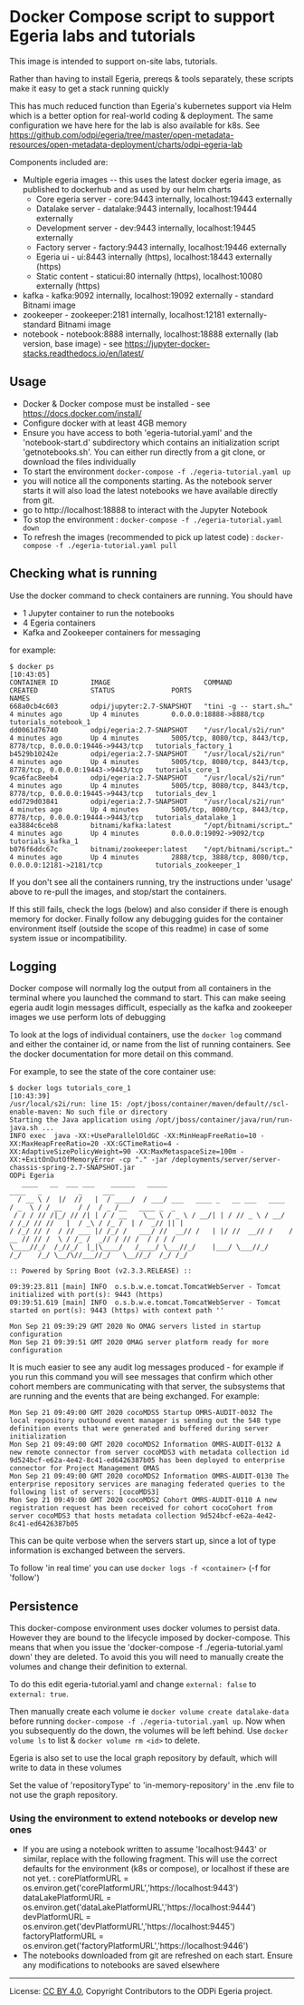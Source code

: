<!-- SPDX-License-Identifier: CC-BY-4.0 -->
<!-- Copyright Contributors to the Egeria project. -->

# Docker Compose script to support Egeria labs and tutorials

This image is intended to support on-site labs, tutorials. 

Rather than having to install Egeria, prereqs & tools separately, these scripts make it easy
to get a stack running quickly

This has much reduced function than Egeria's kubernetes support via Helm which is a better
option for real-world coding & deployment. The same configuration we have here for the lab is 
also available for k8s. 
See https://github.com/odpi/egeria/tree/master/open-metadata-resources/open-metadata-deployment/charts/odpi-egeria-lab

Components included are:
 * Multiple egeria images -- this uses the latest docker egeria image, as published to dockerhub
   and as used by our helm charts
   - Core egeria server - core:9443 internally, localhost:19443 externally
   - Datalake server    - datalake:9443 internally, localhost:19444 externally 
   - Development server - dev:9443 internally, localhost:19445 externally
   - Factory server     - factory:9443 internally, localhost:19446 externally
   - Egeria ui          - ui:8443 internally (https), localhost:18443 externally (https)
   - Static content     - staticui:80 internally (https), localhost:10080 externally (https)
 * kafka - kafka:9092 internally, localhost:19092 externally - standard Bitnami image
 * zookeeper - zookeeper:2181 internally, localhost:12181 externally- standard Bitnami image
 * notebook - notebook:8888 internally, localhost:18888 externally (lab version, base image) - see https://jupyter-docker-stacks.readthedocs.io/en/latest/

## Usage

 - Docker & Docker compose must be installed - see https://docs.docker.com/install/
 - Configure docker with at least 4GB memory
 - Ensure you have access to both 'egeria-tutorial.yaml' and the 'notebook-start.d' subdirectory 
 which contains an initialization script 'getnotebooks.sh'. You can either run directly from a git 
 clone, or download the files individually
 - To start the environment `docker-compose -f ./egeria-tutorial.yaml up`
 - you will notice all the components starting. As the notebook server starts it will also load
   the latest notebooks we have available directly from git.
 - go to http://localhost:18888 to interact with the Jupyter Notebook 
 - To stop the environment : `docker-compose -f ./egeria-tutorial.yaml down`
 - To refresh the images (recommended to pick up latest code) : `docker-compose -f ./egeria-tutorial.yaml pull`
 
 ## Checking what is running
 
 Use the docker command to check containers are running. You should have
 * 1 Jupyter container to run the notebooks
 * 4 Egeria containers
 * Kafka and Zookeeper containers for messaging
 
 for example:
 ```
$ docker ps                                                                                                                                                                                                                                                                                                                            [10:43:05]
CONTAINER ID        IMAGE                       COMMAND                  CREATED             STATUS              PORTS                                                             NAMES
668a0cb4c603        odpi/jupyter:2.7-SNAPSHOT   "tini -g -- start.sh…"   4 minutes ago       Up 4 minutes        0.0.0.0:18888->8888/tcp                                           tutorials_notebook_1
dd0061d76740        odpi/egeria:2.7-SNAPSHOT    "/usr/local/s2i/run"     4 minutes ago       Up 4 minutes        5005/tcp, 8080/tcp, 8443/tcp, 8778/tcp, 0.0.0.0:19446->9443/tcp   tutorials_factory_1
b4529b10242e        odpi/egeria:2.7-SNAPSHOT    "/usr/local/s2i/run"     4 minutes ago       Up 4 minutes        5005/tcp, 8080/tcp, 8443/tcp, 8778/tcp, 0.0.0.0:19443->9443/tcp   tutorials_core_1
9ca6fac8eeb4        odpi/egeria:2.7-SNAPSHOT    "/usr/local/s2i/run"     4 minutes ago       Up 4 minutes        5005/tcp, 8080/tcp, 8443/tcp, 8778/tcp, 0.0.0.0:19445->9443/tcp   tutorials_dev_1
edd729d03841        odpi/egeria:2.7-SNAPSHOT    "/usr/local/s2i/run"     4 minutes ago       Up 4 minutes        5005/tcp, 8080/tcp, 8443/tcp, 8778/tcp, 0.0.0.0:19444->9443/tcp   tutorials_datalake_1
ea3884c6ceb8        bitnami/kafka:latest        "/opt/bitnami/script…"   4 minutes ago       Up 4 minutes        0.0.0.0:19092->9092/tcp                                           tutorials_kafka_1
b076f6ddc67c        bitnami/zookeeper:latest    "/opt/bitnami/script…"   4 minutes ago       Up 4 minutes        2888/tcp, 3888/tcp, 8080/tcp, 0.0.0.0:12181->2181/tcp             tutorials_zookeeper_1

```

If you don't see all the containers running, try the instructions under 'usage' above to re-pull the images, and stop/start
the containers. 

If this still fails, check the logs (below) and also consider if there is enough memory for docker. Finally follow any 
debugging guides for the container environment itself (outside the scope of this readme) in case of some system
issue or incompatibility.

 ## Logging
 
 Docker compose will normally log the output from all containers in the terminal where you launched the command
 to start. This can make seeing egeria audit login messages difficult, especially as the kafka and zookeeper
 images we use perform lots of debugging
 
 To look at the logs of individual containers, use the `docker log` command and either the container id, or name from the list 
 of running containers. See the docker documentation for more detail on this command.
 
 For example, to see the state of the core container use:
 ```
$ docker logs tutorials_core_1                                                                                                                                                                                                                                                                                                         [10:43:39]
/usr/local/s2i/run: line 15: /opt/jboss/container/maven/default//scl-enable-maven: No such file or directory
Starting the Java application using /opt/jboss/container/java/run/run-java.sh ...
INFO exec  java -XX:+UseParallelOldGC -XX:MinHeapFreeRatio=10 -XX:MaxHeapFreeRatio=20 -XX:GCTimeRatio=4 -XX:AdaptiveSizePolicyWeight=90 -XX:MaxMetaspaceSize=100m -XX:+ExitOnOutOfMemoryError -cp "." -jar /deployments/server/server-chassis-spring-2.7-SNAPSHOT.jar  
 ODPi Egeria
    ____   __  ___ ___    ______   _____                                 ____   _         _     ___
   / __ \ /  |/  //   |  / ____/  / ___/ ___   ____ _   __ ___   ____   / _  \ / / __    / /  / _ /__   ____ _  _
  / / / // /|_/ // /| | / / __    \__ \ / _ \ / __/| | / // _ \ / __/  / /_/ // //   |  / _\ / /_ /  | /  _// || |
 / /_/ // /  / // ___ |/ /_/ /   ___/ //  __// /   | |/ //  __// /    /  __ // // /  \ / /_ /  _// / // /  / / / /
 \____//_/  /_//_/  |_|\____/   /____/ \___//_/    |___/ \___//_/    /_/    /_/ \__/\//___//_/   \__//_/  /_/ /_/

 :: Powered by Spring Boot (v2.3.3.RELEASE) ::

09:39:23.811 [main] INFO  o.s.b.w.e.tomcat.TomcatWebServer - Tomcat initialized with port(s): 9443 (https)
09:39:51.619 [main] INFO  o.s.b.w.e.tomcat.TomcatWebServer - Tomcat started on port(s): 9443 (https) with context path ''

Mon Sep 21 09:39:29 GMT 2020 No OMAG servers listed in startup configuration
Mon Sep 21 09:39:51 GMT 2020 OMAG server platform ready for more configuration
```
It is much easier to see any audit log messages produced - for example if you run this command you will see messages that
confirm which other cohort members are communicating with that server, the subsystems that are running
and the events that are being exchanged.  For example:

```
Mon Sep 21 09:49:00 GMT 2020 cocoMDS5 Startup OMRS-AUDIT-0032 The local repository outbound event manager is sending out the 548 type definition events that were generated and buffered during server initialization
Mon Sep 21 09:49:00 GMT 2020 cocoMDS2 Information OMRS-AUDIT-0132 A new remote connector from server cocoMDS3 with metadata collection id 9d524bcf-e62a-4e42-8c41-ed6426387b05 has been deployed to enterprise connector for Project Management OMAS
Mon Sep 21 09:49:00 GMT 2020 cocoMDS2 Information OMRS-AUDIT-0130 The enterprise repository services are managing federated queries to the following list of servers: [cocoMDS3]
Mon Sep 21 09:49:00 GMT 2020 cocoMDS2 Cohort OMRS-AUDIT-0110 A new registration request has been received for cohort cocoCohort from server cocoMDS3 that hosts metadata collection 9d524bcf-e62a-4e42-8c41-ed6426387b05
```
This can be quite verbose when the servers start up, since a lot of type information is exchanged between the servers. 

To follow 'in real time' you can use `docker logs -f <container>` (-f for 'follow')

## Persistence

This docker-compose environment uses docker volumes to persist data. However they are bound to the lifecycle imposed by docker-compose. This means that when you issue the 'docker-compose -f ./egeria-tutorial.yaml down' they are deleted. To avoid this you will need to manually create the volumes and change their definition to external.

To do this edit egeria-tutorial.yaml and change `external: false` to `external: true`.

Then manually create each volume ie `docker volume create datalake-data` before running `docker-compose -f ./egeria-tutorial.yaml up`. Now when you subsequently do the down, the volumes will be left behind. Use `docker volume ls` to list & `docker volume rm <id>` to delete.

Egeria is also set to use the local graph repository by default, which will write to data in these volumes

Set the value of 'repositoryType' to 'in-memory-repository' in the .env file to not use the graph repository.

 ### Using the environment to extend notebooks or develop new ones
 
  - If you are using a notebook written to assume 'localhost:9443' or similar, replace with the following fragment. This will use the correct defaults for the environment (k8s or compose), or localhost if these are not yet. :
  corePlatformURL     = os.environ.get('corePlatformURL','https://localhost:9443')
  dataLakePlatformURL = os.environ.get('dataLakePlatformURL','https://localhost:9444')
  devPlatformURL      = os.environ.get('devPlatformURL','https://localhost:9445')
  factoryPlatformURL  = os.environ.get('factoryPlatformURL','https://localhost:9446')
 - The notebooks downloaded from git are refreshed on each start. Ensure any modifications to notebooks are saved elsewhere




----
License: [CC BY 4.0](https://creativecommons.org/licenses/by/4.0/),
Copyright Contributors to the ODPi Egeria project.
